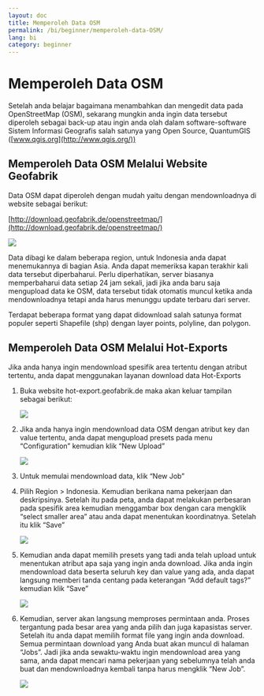 ```yaml
---
layout: doc
title: Memperoleh Data OSM
permalink: /bi/beginner/memperoleh-data-OSM/
lang: bi
category: beginner
---
```

Memperoleh Data OSM
===================

Setelah anda belajar bagaimana menambahkan dan mengedit data pada
OpenStreetMap (OSM), sekarang mungkin anda ingin data tersebut diperoleh
sebagai back-up atau ingin anda olah dalam software-software Sistem
Informasi Geografis salah satunya yang Open Source, QuantumGIS
([www.qgis.org](http://www.qgis.org/))

Memperoleh Data OSM Melalui Website Geofabrik
---------------------------------------------

Data OSM dapat diperoleh dengan mudah yaitu dengan mendownloadnya di
website sebagai berikut:

[http://download.geofabrik.de/openstreetmap/](http://download.geofabrik.de/openstreetmap/)

[](http://download.geofabrik.de/openstreetmap/)

![]({{site.baseurl}}/images/bi_beg_ch7.1_image00.png)

[](http://download.geofabrik.de/openstreetmap/)

Data dibagi ke dalam beberapa region, untuk Indonesia anda dapat
menemukannya di bagian Asia. Anda dapat memeriksa kapan terakhir kali
data tersebut diperbaharui. Perlu diperhatikan, server biasanya
memperbaharui data setiap 24 jam sekali, jadi jika anda baru saja
mengupload data ke OSM, data tersebut tidak otomatis muncul ketika anda
mendownloadnya tetapi anda harus menunggu update terbaru dari server.

Terdapat beberapa format yang dapat didownload salah satunya format
populer seperti Shapefile (shp) dengan layer points, polyline, dan
polygon.

Memperoleh Data OSM Melalui Hot-Exports
---------------------------------------

Jika anda hanya ingin mendownload spesifik area tertentu dengan atribut
tertentu, anda dapat menggunakan layanan download data Hot-Exports

1.  Buka website hot-export.geofabrik.de maka akan keluar tampilan
    sebagai berikut:

    ![]({{site.baseurl}}/images/bi_beg_ch7.1_image01.png)

2.  Jika anda hanya ingin mendownload data OSM dengan atribut key dan
    value tertentu, anda dapat mengupload presets pada menu
    “Configuration” kemudian klik “New Upload”

    ![]({{site.baseurl}}/images/bi_beg_ch7.1_image02.png)

3.  Untuk memulai mendownload data, klik “New Job”
4.  Pilih Region \> Indonesia. Kemudian berikana nama pekerjaan dan
    deskripsinya. Setelah itu pada peta, anda dapat melakukan perbesaran
    pada spesifik area kemudian menggambar box dengan cara mengklik
    “select smaller area” atau anda dapat menentukan koordinatnya.
    Setelah itu klik “Save”

    ![]({{site.baseurl}}/images/bi_beg_ch7.1_image03.png)

5.  Kemudian anda dapat memilih presets yang tadi anda telah upload
    untuk menentukan atribut apa saja yang ingin anda download. Jika
    anda ingin mendownload data beserta seluruh key dan value yang ada,
    anda dapat langsung memberi tanda centang pada keterangan “Add
    default tags?” kemudian klik “Save”

    ![]({{site.baseurl}}/images/bi_beg_ch7.1_image04.png)

6.  Kemudian, server akan langsung memproses permintaan anda. Proses
    tergantung pada besar area yang anda pilih dan juga kapasistas
    server. Setelah itu anda dapat memilih format file yang ingin anda
    download. Semua permintaan download yang Anda buat akan muncul di
    halaman “Jobs”. Jadi jika anda sewaktu-waktu ingin mendownload area
    yang sama, anda dapat mencari nama pekerjaan yang sebelumnya telah
    anda buat dan mendownloadnya kembali tanpa harus mengklik “New Job”.

    ![]({{site.baseurl}}/images/bi_beg_ch7.1_image05.png)


